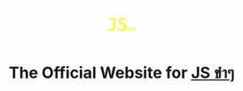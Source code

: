 <p align="center">
  <a href="http://www.jskhamkham.com/" target="_blank">
    <img alt="Gatsby" src="content/images/logo.png" width="60" />
  </a>
</p>
<h1 align="center">
  The Official Website for <a href="https://www.facebook.com/JsKhamKham/" target="_blank">JS ขำๆ</a>
</h1>
